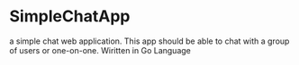 # SimpleChatApp
a simple chat web application. This app should be able to chat with a group of users or one-on-one. Wiritten in Go Language
